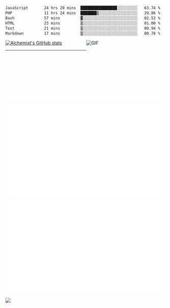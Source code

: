 <!--START_SECTION:waka-->

```text
JavaScript       24 hrs 20 mins  ████████████████░░░░░░░░░   63.74 %
PHP              11 hrs 24 mins  ███████▒░░░░░░░░░░░░░░░░░   29.86 %
Bash             57 mins         ▓░░░░░░░░░░░░░░░░░░░░░░░░   02.52 %
HTML             23 mins         ▒░░░░░░░░░░░░░░░░░░░░░░░░   01.00 %
Text             21 mins         ▒░░░░░░░░░░░░░░░░░░░░░░░░   00.94 %
Markdown         17 mins         ▒░░░░░░░░░░░░░░░░░░░░░░░░   00.78 %
```

<!--END_SECTION:waka-->

[![Alchemist's GitHub stats](https://github-readme-stats.vercel.app/api?username=DrMaxis&show_icons=true&theme=outrun&count_private=true)](#)
<img align="right" alt="GIF" src="https://user-images.githubusercontent.com/5355808/139111924-210cc6fa-9fb1-4dac-929d-6324a5836a92.gif" width="250" height="200" />
<hr />

![](https://raw.githubusercontent.com/DrMaxis/github-stats-transparent/output/generated/overview.svg)
![](https://raw.githubusercontent.com/DrMaxis/github-stats-transparent/output/generated/languages.svg)

 
<a href="https://count.getloli.com/"><img src="https://count.getloli.com/get/@:maxis-the-alchemist?theme=rule34"></a>
<!-- https://count.getloli.com/get/@alchemist?theme=rule34 -->
<br>
